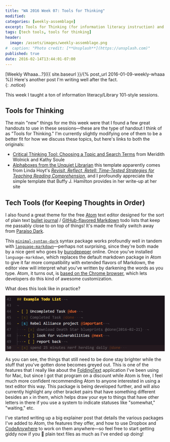 ```yaml
---
title: "WA 2016 Week 07: Tools for Thinking" 
modified:
categories: [weekly-assemblage]
excerpt: Tools for Thinking (for information literacy instruction) and Tech Tools for Keeping Thoughts in Order (using Atom and its packages)
tags: [tech tools, tools for thinking]
header:
  image: /assets/images/weekly-assemblage.png
#  caption: "Photo credit: [**Unsplash**](https://unsplash.com)"
published: true
date: 2016-02-14T13:44:01-07:00
---
```

  
[Weekly Whaaa…?]({{ site.baseurl }}/{% post_url 2016-01-09-weekly-whaaa %}) Here's another post I'm writing well after the fact.  
{: .notice}  

This week I taught a ton of information literacy/Library 101-style sessions.  

## Tools for Thinking  

The main "new" things for me this week were that I found a few great handouts to use in these sessions—these are the type of handout I think of as "Tools for Thinking." I'm currently slightly modifying one of them to be a better fit for how we discuss these topics, but here's links to both the originals: 

- [Critical Thinking Tool: Choosing a Topic and Search Terms](http://guides.lib.virginia.edu/vlacrl2014) from Meridith Wolnick and Kathy Soule  
- [Alphaboxes from the Unquiet Librarian](https://theunquietlibrarian.wordpress.com/2016/02/02/helping-students-work-with-informational-text-from-a-z-with-alphaboxes/) this template apparently comes from Linda Hoyt's [_Revisit, Reflect, Retell: Time-Tested Strategies for Teaching Reading Comprehension_](http://www.heinemann.com/products/E02579.aspx), and I profoundly appreciate the simple template that Buffy J. Hamilton provides in her write-up at her site  

## Tech Tools (for Keeping Thoughts in Order)   

I also found a great theme for the free [Atom](https://atom.io) text editor designed for the sort of plain text [bullet journal](http://bulletjournal.com) / [GitHub-flavored Markdown](https://guides.github.com/features/mastering-markdown/) todo lists that keep me passably close to on top of things! It's made me finally switch away from [Paraíso Dark](https://github.com/idleberg/atom-paraiso-dark).    

This [`minimal-syntax-dark`](https://github.com/burodepeper/minimal-syntax-dark) syntax package works profoundly well in tandem with [`language-markdown`](https://atom.io/packages/language-markdown)—perhaps not surprising, since they're both made by a nice gent who goes by [burodepeper](https://github.com/burodepeper) online. Once you've installed `language-markdown`, which replaces the default markdown package in Atom to give it far more compatibility with extended flavors of Markdown, the editor view will interpret what you've written by darkening the words as you type. Atom, it turns out, is [based on the Chrome browser](https://atom.io/docs/v1.5.4/hacking-atom-creating-a-theme#developer-tools), which lets developers do this kind of awesome customization.  

What does this look like in practice?  

![Example Todo List](/assets/images/ExampleTodoList.png)   

As you can see, the things that still need to be done stay brighter while the stuff that you've gotten done becomes greyed out. This is one of the features that I really like about the [FoldingText](http://www.foldingtext.com) application I've been using for Mac, but since I got that program on a discount while Atom is free, I feel much more confident recommending Atom to anyone interested in using a text editor this way. This package is being developed further, and will also currently highlight any other bracket pairs that have something different besides an `x` in them, which helps draw your eye to things that have other letters in there if you use a system to indicate statuses like "somewhat," "waiting," etc.   

I've started writing up a big explainer post that details the various packages I've added to Atom, the features they offer, and how to use Dropbox and [CodeAnywhere](http://codeanywhere.com) to work on them anywhere—so feel free to start getting giddy now if you :raised_hands: plain text files as much as I've ended up doing!  